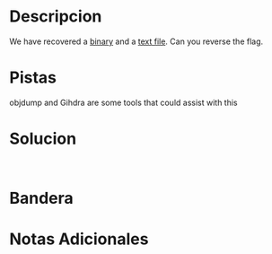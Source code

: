 # Descripcion 
We have recovered a [binary](https://jupiter.challenges.picoctf.org/static/7aa5f383ec616fe9d72c2ffe1fabd0d9/rev) and a [text file](https://jupiter.challenges.picoctf.org/static/7aa5f383ec616fe9d72c2ffe1fabd0d9/rev_this). Can you reverse the flag.

# Pistas
objdump and Gihdra are some tools that could assist with this
# Solucion 
```bash



```
# Bandera
# Notas Adicionales